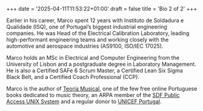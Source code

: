 +++
date = '2025-04-11T11:53:22+01:00'
draft = false
title = 'Bio 2 of 2'
+++

Earlier in his career, Marco spent 12 years with Instituto de Soldadura e Qualidade (ISQ), one of Portugal’s biggest industrial engineering companies. He was Head of the Electrical Calibration Laboratory, leading high-performant engineering teams and working closely with the automotive and aerospace industries (AS9100, ISO/IEC 17025).

Marco holds an MSc in Electrical and Computer Engineering from the University of Lisbon and a postgraduate degree in Laboratory Management. He is also a Certified SAFe 6 Scrum Master, a Certified Lean Six Sigma Black Belt, and a Certified Coach Professional (CCP).

Marco is the author of [Teoria Musical](https://www.teoria-musical.com/), one of the few free online Portuguese books dedicated to music theory, an ARPA member of the [SDF Public Access UNIX System](https://sdf.org) and a regular donor to [UNICEF Portugal](https://www.unicef.pt).
